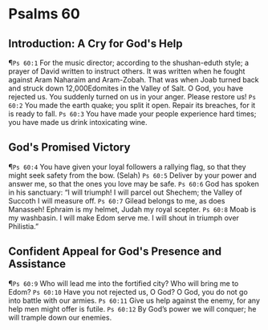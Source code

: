 # Psalms 60

## Introduction: A Cry for God's Help
¶`Ps 60:1` For the music director; according to the shushan-eduth style; a prayer of David written to instruct others. It was written when he fought against Aram Naharaim and Aram-Zobah. That was when Joab turned back and struck down 12,000Edomites in the Valley of Salt. O God, you have rejected us. You suddenly turned on us in your anger. Please restore us!
`Ps 60:2` You made the earth quake; you split it open. Repair its breaches, for it is ready to fall.
`Ps 60:3` You have made your people experience hard times; you have made us drink intoxicating wine.

## God's Promised Victory
¶`Ps 60:4` You have given your loyal followers a rallying flag, so that they might seek safety from the bow. (Selah)
`Ps 60:5` Deliver by your power and answer me, so that the ones you love may be safe.
`Ps 60:6` God has spoken in his sanctuary: “I will triumph! I will parcel out Shechem; the Valley of Succoth I will measure off.
`Ps 60:7` Gilead belongs to me, as does Manasseh! Ephraim is my helmet, Judah my royal scepter.
`Ps 60:8` Moab is my washbasin. I will make Edom serve me. I will shout in triumph over Philistia.”

## Confident Appeal for God's Presence and Assistance
¶`Ps 60:9` Who will lead me into the fortified city? Who will bring me to Edom?
`Ps 60:10` Have you not rejected us, O God? O God, you do not go into battle with our armies.
`Ps 60:11` Give us help against the enemy, for any help men might offer is futile.
`Ps 60:12` By God’s power we will conquer; he will trample down our enemies.
